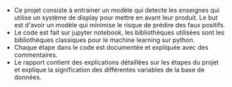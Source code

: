 - Ce projet consiste à entrainer un modèle qui detecte les enseignes qui utilise un système de display pour mettre en avant leur produit. Le but est d'avoir un modèle qui minimise le risque de prédire des faux positifs.
- Le code est fait sur jupyter notebook, les bibliothèques utilisées sont les bibliothèques classiques pour le machine learning sur python.
- Chaque étape dans le code est documentée et expliquée avec des commentaires.
- Le rapport contient des explications détaillées sur les étapes du projet et explique la signification des différentes variables de la base de données.
